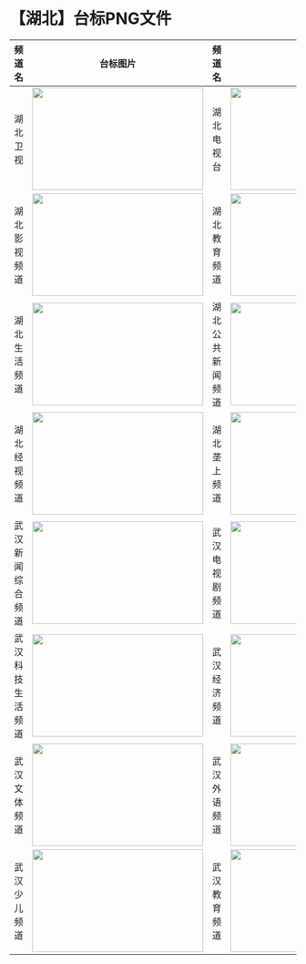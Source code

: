 # 【湖北】台标PNG文件
|频道名|台标图片|频道名|台标图片|
|:---|:---:|:---|:---:|
|湖北卫视|<img src="https://raw.githubusercontent.com/wanglindl/TVLogo/main/img/Hubei.png" width="300" height="180">|湖北电视台|<img src="https://raw.githubusercontent.com/wanglindl/TVLogo/main/img/Hubei1.png" width="300" height="180">|
|湖北影视频道|<img src="https://raw.githubusercontent.com/wanglindl/TVLogo/main/img/Hubei2.png" width="300" height="180">|湖北教育频道|<img src="https://raw.githubusercontent.com/wanglindl/TVLogo/main/img/Hubei3.png" width="300" height="180">|
|湖北生活频道|<img src="https://raw.githubusercontent.com/wanglindl/TVLogo/main/img/Hubei4.png" width="300" height="180">|湖北公共新闻频道|<img src="https://raw.githubusercontent.com/wanglindl/TVLogo/main/img/Hubei5.png" width="300" height="180">|
|湖北经视频道|<img src="https://raw.githubusercontent.com/wanglindl/TVLogo/main/img/Hubei6.png" width="300" height="180">|湖北垄上频道|<img src="https://raw.githubusercontent.com/wanglindl/TVLogo/main/img/Hubei7.png" width="300" height="180">|
|武汉新闻综合频道|<img src="https://raw.githubusercontent.com/wanglindl/TVLogo/main/img/Wuhan1.png" width="300" height="180">|武汉电视剧频道|<img src="https://raw.githubusercontent.com/wanglindl/TVLogo/main/img/Wuhan2.png" width="300" height="180">|
|武汉科技生活频道|<img src="https://raw.githubusercontent.com/wanglindl/TVLogo/main/img/Wuhan3.png" width="300" height="180">|武汉经济频道|<img src="https://raw.githubusercontent.com/wanglindl/TVLogo/main/img/Wuhan4.png" width="300" height="180">|
|武汉文体频道|<img src="https://raw.githubusercontent.com/wanglindl/TVLogo/main/img/Wuhan5.png" width="300" height="180">|武汉外语频道|<img src="https://raw.githubusercontent.com/wanglindl/TVLogo/main/img/Wuhan6.png" width="300" height="180">|
|武汉少儿频道|<img src="https://raw.githubusercontent.com/wanglindl/TVLogo/main/img/Wuhan7.png" width="300" height="180">|武汉教育频道|<img src="https://raw.githubusercontent.com/wanglindl/TVLogo/main/img/Wuhan8.png" width="300" height="180">|
